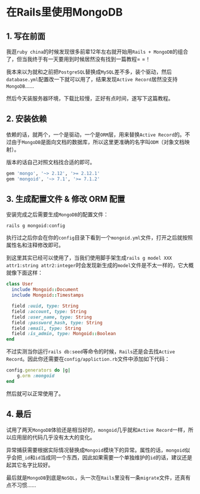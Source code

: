 # 在Rails里使用MongoDB

## 1. 写在前面
我逛`ruby china`的时候发现很多前辈12年左右就开始用`Rails + MongoDB`的组合了，但当我终于有一天要用到时候居然没有找到一篇教程= =！

我本来以为就和之前把`PostgreSQL`替换成`MySQL`差不多，装个驱动，然后`database.yml`配置改一下就可以用了，结果发现`Active Record`居然没支持`MongoDB`……

然后今天装服务器环境，下载比较慢，正好有点时间，遂写下这篇教程。

## 2. 安装依赖
依赖的话，就两个，一个是驱动，一个是`ORM`层，用来替换`Active Record`的。不过由于`MongoDB`是面向文档的数据库，所以这里更准确的名字叫`ODM`（对象文档映射）。

版本的话自己对照文档找合适的即可。
~~~ruby
gem 'mongo', '~> 2.12', '>= 2.12.1'
gem 'mongoid', '~> 7.1', '>= 7.1.2'
~~~

## 3. 生成配置文件 & 修改 ORM 配置
安装完成之后需要生成`MongoDB`的配置文件：
~~~ shell
rails g mongoid:config
~~~
执行过之后你会在你的`config`目录下看到一个`mongoid.yml`文件，打开之后就按照属性名和注释修改即可。

到这里其实已经可以使用了，当我们使用脚手架生成`rails g model XXX attr1:string attr2:integer`时会发现新生成的`model`文件是不太一样的，它大概就像下面这样：
~~~ruby
class User
  include Mongoid::Document
  include Mongoid::Timestamps

  field :uuid, type: String
  field :account, type: String
  field :user_name, type: String
  field :password_hash, type: String
  field :email, type: String
  field :is_admin, type: Mongoid::Boolean
end
~~~
不过实测当你运行`rails db:seed`等命令的时候，`Rails`还是会去找`Active Record`。因此你还需要在`config/appliction.rb`文件中添加如下代码：
~~~ruby
config.generators do |g|
    g.orm :mongoid
end
~~~
然后就可以正常使用了。

## 4. 最后
试用了两天`MongoDB`体验还是相当好的，`mongoid`几乎就和`Active Record`一样，所以应用层的代码几乎没有太大的变化。

异常捕获需要根据实际情况替换成`Mongoid`模块下的异常。属性的话，`mongoid`似乎会把`_id`和`id`当成同一个东西，因此如果需要一个单独维护的`id`的话，建议还是起其它名字比较好。

最后就是`MongoDB`到底是`NoSQL`，头一次在`Rails`里没有一条`migrate`文件，还真有点不习惯……